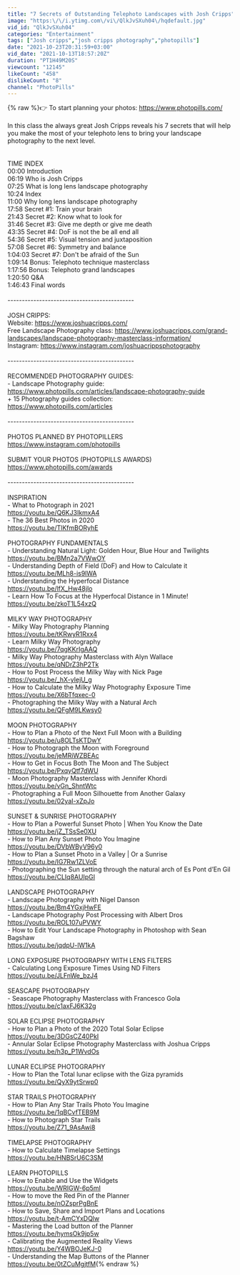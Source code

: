 ```yaml
---
title: "7 Secrets of Outstanding Telephoto Landscapes with Josh Cripps"
image: "https:\/\/i.ytimg.com\/vi\/QlkJvSXuh04\/hqdefault.jpg"
vid_id: "QlkJvSXuh04"
categories: "Entertainment"
tags: ["Josh cripps","josh cripps photography","photopills"]
date: "2021-10-23T20:31:59+03:00"
vid_date: "2021-10-13T18:57:20Z"
duration: "PT1H49M20S"
viewcount: "12145"
likeCount: "458"
dislikeCount: "8"
channel: "PhotoPills"
---
```

{% raw %}👉 To start planning your photos: <a rel="nofollow" target="blank" href="https://www.photopills.com/">https://www.photopills.com/</a><br /><br />In this class the always great Josh Cripps reveals his 7 secrets that will help you make the most of your telephoto lens to bring your landscape photography to the next level.<br /><br /><br />TIME INDEX<br />00:00 Introduction<br />06:19 Who is Josh Cripps<br />07:25 What is long lens landscape photography<br />10:24 Index<br />11:00 Why long lens landscape photography<br />17:58 Secret #1: Train your brain<br />21:43 Secret #2: Know what to look for<br />31:46 Secret #3: Give me depth or give me death<br />43:35 Secret #4: DoF is not the be all end all<br />54:36 Secret #5: Visual tension and juxtaposition<br />57:08 Secret #6: Symmetry and balance<br />1:04:03 Secret #7: Don't be afraid of the Sun<br />1:09:14 Bonus: Telephoto technique masterclass<br />1:17:56 Bonus: Telephoto grand landscapes<br />1:20:50 Q&amp;A<br />1:46:43 Final words<br /><br />--------------------------------------------<br /><br />JOSH CRIPPS:<br />Website: <a rel="nofollow" target="blank" href="https://www.joshuacripps.com/">https://www.joshuacripps.com/</a><br />Free Landscape Photography class: <a rel="nofollow" target="blank" href="https://www.joshuacripps.com/grand-landscapes/landscape-photography-masterclass-information/">https://www.joshuacripps.com/grand-landscapes/landscape-photography-masterclass-information/</a><br />Instagram: <a rel="nofollow" target="blank" href="https://www.instagram.com/joshuacrippsphotography">https://www.instagram.com/joshuacrippsphotography</a><br /><br />--------------------------------------------<br /><br />RECOMMENDED PHOTOGRAPHY GUIDES:<br />- Landscape Photography guide:<br /><a rel="nofollow" target="blank" href="https://www.photopills.com/articles/landscape-photography-guide">https://www.photopills.com/articles/landscape-photography-guide</a><br />+ 15 Photography guides collection:<br /><a rel="nofollow" target="blank" href="https://www.photopills.com/articles">https://www.photopills.com/articles</a><br /><br />--------------------------------------------<br /><br />PHOTOS PLANNED BY PHOTOPILLERS<br /><a rel="nofollow" target="blank" href="https://www.instagram.com/photopills">https://www.instagram.com/photopills</a><br /><br />SUBMIT YOUR PHOTOS (PHOTOPILLS AWARDS)<br /><a rel="nofollow" target="blank" href="https://www.photopills.com/awards">https://www.photopills.com/awards</a><br /><br />--------------------------------------------<br /><br />INSPIRATION<br />- What to Photograph in 2021<br /><a rel="nofollow" target="blank" href="https://youtu.be/Q6KJ3IkmxA4">https://youtu.be/Q6KJ3IkmxA4</a><br />- The 36 Best Photos in 2020<br /><a rel="nofollow" target="blank" href="https://youtu.be/TlKfmBORyhE">https://youtu.be/TlKfmBORyhE</a><br /><br />PHOTOGRAPHY FUNDAMENTALS<br />- Understanding Natural Light: Golden Hour, Blue Hour and Twilights<br /><a rel="nofollow" target="blank" href="https://youtu.be/BMn2a7VWwOY">https://youtu.be/BMn2a7VWwOY</a><br />- Understanding Depth of Field (DoF) and How to Calculate it<br /><a rel="nofollow" target="blank" href="https://youtu.be/MLh8-is9lWA">https://youtu.be/MLh8-is9lWA</a><br />- Understanding the Hyperfocal Distance<br /><a rel="nofollow" target="blank" href="https://youtu.be/lfX_Hw48jlo">https://youtu.be/lfX_Hw48jlo</a><br />- Learn How To Focus at the Hyperfocal Distance in 1 Minute!<br /><a rel="nofollow" target="blank" href="https://youtu.be/zkoT1L54xzQ">https://youtu.be/zkoT1L54xzQ</a><br /><br />MILKY WAY PHOTOGRAPHY<br />- Milky Way Photography Planning<br /><a rel="nofollow" target="blank" href="https://youtu.be/tKRwyR1Rxx4">https://youtu.be/tKRwyR1Rxx4</a><br />- Learn Milky Way Photography<br /><a rel="nofollow" target="blank" href="https://youtu.be/7qgKKrIgAAQ">https://youtu.be/7qgKKrIgAAQ</a><br />- Milky Way Photography Masterclass with Alyn Wallace<br /><a rel="nofollow" target="blank" href="https://youtu.be/qNDrZ3hP2Tk">https://youtu.be/qNDrZ3hP2Tk</a><br />- How to Post Process the Milky Way with Nick Page<br /><a rel="nofollow" target="blank" href="https://youtu.be/_hX-yIejU_g​">https://youtu.be/_hX-yIejU_g​</a><br />- How to Calculate the Milky Way Photography Exposure Time<br /><a rel="nofollow" target="blank" href="https://youtu.be/X6bTfqxec-0">https://youtu.be/X6bTfqxec-0</a><br />- Photographing the Milky Way with a Natural Arch<br /><a rel="nofollow" target="blank" href="https://youtu.be/QFgM9LKwsy0">https://youtu.be/QFgM9LKwsy0</a><br /><br />MOON PHOTOGRAPHY<br />- How to Plan a Photo of the Next Full Moon with a Building<br /><a rel="nofollow" target="blank" href="https://youtu.be/u8OLTsKTDwY">https://youtu.be/u8OLTsKTDwY</a><br />- How to Photograph the Moon with Foreground<br /><a rel="nofollow" target="blank" href="https://youtu.be/jeMRiWZBEAc​">https://youtu.be/jeMRiWZBEAc​</a><br />- How to Get in Focus Both The Moon and The Subject<br /><a rel="nofollow" target="blank" href="https://youtu.be/PxqyQtf7dWU">https://youtu.be/PxqyQtf7dWU</a><br />- Moon Photography Masterclass with Jennifer Khordi<br /><a rel="nofollow" target="blank" href="https://youtu.be/vGn_ShntWtc">https://youtu.be/vGn_ShntWtc</a><br />- Photographing a Full Moon Silhouette from Another Galaxy<br /><a rel="nofollow" target="blank" href="https://youtu.be/02yaI-xZpJo">https://youtu.be/02yaI-xZpJo</a><br /><br />SUNSET &amp; SUNRISE PHOTOGRAPHY<br />- How to Plan a Powerful Sunset Photo | When You Know the Date<br /><a rel="nofollow" target="blank" href="https://youtu.be/jZ_TSsSe0XU">https://youtu.be/jZ_TSsSe0XU</a><br />- How to Plan Any Sunset Photo You Imagine<br /><a rel="nofollow" target="blank" href="https://youtu.be/DVbWByV96y0">https://youtu.be/DVbWByV96y0</a><br />- How to Plan a Sunset Photo in a Valley | Or a Sunrise<br /><a rel="nofollow" target="blank" href="https://youtu.be/IG7Rw1ZLVoE">https://youtu.be/IG7Rw1ZLVoE</a><br />- Photographing the Sun setting through the natural arch of Es Pont d’En Gil<br /><a rel="nofollow" target="blank" href="https://youtu.be/CLIq8AUIpGI">https://youtu.be/CLIq8AUIpGI</a><br /><br />LANDSCAPE PHOTOGRAPHY<br />- Landscape Photography with Nigel Danson<br /><a rel="nofollow" target="blank" href="https://youtu.be/Bm4YGxjHwFE​">https://youtu.be/Bm4YGxjHwFE​</a><br />- Landscape Photography Post Processing with Albert Dros<br /><a rel="nofollow" target="blank" href="https://youtu.be/ROL107uPVWY​">https://youtu.be/ROL107uPVWY​</a><br />- How to Edit Your Landscape Photography in Photoshop with Sean Bagshaw<br /><a rel="nofollow" target="blank" href="https://youtu.be/jqdpU-lW1kA">https://youtu.be/jqdpU-lW1kA</a><br /><br />LONG EXPOSURE PHOTOGRAPHY WITH LENS FILTERS<br />- Calculating Long Exposure Times Using ND Filters<br /><a rel="nofollow" target="blank" href="https://youtu.be/JLFnWe_bzJ4">https://youtu.be/JLFnWe_bzJ4</a><br /><br />SEASCAPE PHOTOGRAPHY<br />- Seascape Photography Masterclass with Francesco Gola<br /><a rel="nofollow" target="blank" href="https://youtu.be/c1axFJ6K32g">https://youtu.be/c1axFJ6K32g</a><br /><br />SOLAR ECLIPSE PHOTOGRAPHY<br />- How to Plan a Photo of the 2020 Total Solar Eclipse<br /><a rel="nofollow" target="blank" href="https://youtu.be/3DGsCZ40PkI">https://youtu.be/3DGsCZ40PkI</a><br />- Annular Solar Eclipse Photography Masterclass with Joshua Cripps<br /><a rel="nofollow" target="blank" href="https://youtu.be/h3p_P1WvdOs">https://youtu.be/h3p_P1WvdOs</a><br /><br />LUNAR ECLIPSE PHOTOGRAPHY<br />- How to Plan the Total lunar eclipse with the Giza pyramids<br /><a rel="nofollow" target="blank" href="https://youtu.be/QyX9ytSrwp0">https://youtu.be/QyX9ytSrwp0</a><br /><br />STAR TRAILS PHOTOGRAPHY<br />- How to Plan Any Star Trails Photo You Imagine<br /><a rel="nofollow" target="blank" href="https://youtu.be/1qBCvfTEB9M">https://youtu.be/1qBCvfTEB9M</a><br />- How to Photograph Star Trails<br /><a rel="nofollow" target="blank" href="https://youtu.be/Z71_9AsAwi8">https://youtu.be/Z71_9AsAwi8</a><br /><br />TIMELAPSE PHOTOGRAPHY<br />- How to Calculate Timelapse Settings<br /><a rel="nofollow" target="blank" href="https://youtu.be/HNBSrU6C3SM">https://youtu.be/HNBSrU6C3SM</a><br /><br />LEARN PHOTOPILLS<br />- How to Enable and Use the Widgets<br /><a rel="nofollow" target="blank" href="https://youtu.be/WRIGW-6p5mI">https://youtu.be/WRIGW-6p5mI</a><br />- How to move the Red Pin of the Planner<br /><a rel="nofollow" target="blank" href="https://youtu.be/nOZsprPgBnE">https://youtu.be/nOZsprPgBnE</a><br />- How to Save, Share and Import Plans and Locations<br /><a rel="nofollow" target="blank" href="https://youtu.be/t-AmCYxDQlw">https://youtu.be/t-AmCYxDQlw</a><br />- Mastering the Load button of the Planner<br /><a rel="nofollow" target="blank" href="https://youtu.be/hymsOk9jp5w">https://youtu.be/hymsOk9jp5w</a><br />- Calibrating the Augmented Reality Views<br /><a rel="nofollow" target="blank" href="https://youtu.be/Y4WBOJeKJ-0">https://youtu.be/Y4WBOJeKJ-0</a><br />- Understanding the Map Buttons of the Planner<br /><a rel="nofollow" target="blank" href="https://youtu.be/0tZCuMgjtfM">https://youtu.be/0tZCuMgjtfM</a>{% endraw %}
